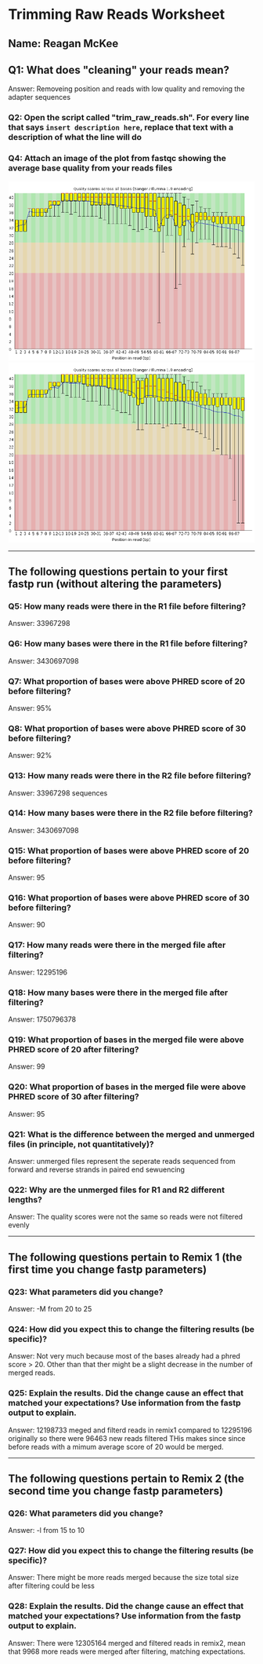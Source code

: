# Trimming Raw Reads Worksheet

<!--- Write name below --->
## Name: Reagan McKee

<!--- For this worksheet, answer the following questions--->

## Q1: What does "cleaning" your reads mean?
Answer: Removeing position and reads with low quality and removing the adapter sequences

### Q2: Open the script called "trim_raw_reads.sh". For every line that says ```insert description here```, replace that text with a description of what the line will do

### Q4: Attach an image of the plot from fastqc showing the average base quality from your reads files
![before-trimming-PHRED-plot-1](./images/read1_average_base_quality.png)
![before-trimming-PHRED-plot-1](./images/read2_average_base_quality.png)

---

## The following questions pertain to your first fastp run (without altering the parameters)
### Q5: How many reads were there in the R1 file before filtering?
Answer: 33967298
### Q6: How many bases were there in the R1 file before filtering?
Answer: 3430697098
### Q7: What proportion of bases were above PHRED score of 20 before filtering?
Answer: 95%
### Q8: What proportion of bases were above PHRED score of 30 before filtering?
Answer: 92%

### Q13: How many reads were there in the R2 file before filtering?
Answer: 33967298 sequences
### Q14: How many bases were there in the R2 file before filtering?
Answer: 3430697098
### Q15: What proportion of bases were above PHRED score of 20 before filtering?
Answer: 95
### Q16: What proportion of bases were above PHRED score of 30 before filtering?
Answer: 90

### Q17: How many reads were there in the merged file after filtering?
Answer: 12295196
### Q18: How many bases were there in the merged file after filtering?
Answer: 1750796378
### Q19: What proportion of bases in the merged file were above PHRED score of 20 after filtering?
Answer: 99
### Q20: What proportion of bases in the merged file were above PHRED score of 30 after filtering?
Answer: 95

### Q21: What is the difference between the merged and unmerged files (in principle, not quantitatively)?
Answer: unmerged files represent the seperate reads sequenced from forward and reverse strands in paired end sewuencing
### Q22: Why are the unmerged files for R1 and R2 different lengths?
Answer: The quality scores were not the same so reads were not filtered evenly

---

## The following questions pertain to Remix 1 (the first time you change fastp parameters)
### Q23: What parameters did you change?
Answer: -M from 20 to 25
### Q24: How did you expect this to change the filtering results (be specific)?
Answer: Not very much because most of the bases already had a phred score > 20. Other than that ther might be a slight decrease in the number of merged reads. 
### Q25: Explain the results. Did the change cause an effect that matched your expectations? Use information from the fastp output to explain.
Answer: 12198733 meged and filterd reads in remix1 compared to 12295196 originally so there were 96463 new reads filtered
THis makes since since before reads with a mimum average score of 20 would be merged.

---

## The following questions pertain to Remix 2 (the second time you change fastp parameters)
### Q26: What parameters did you change?
Answer: -l from 15 to 10
### Q27: How did you expect this to change the filtering results (be specific)?
Answer: There might be more reads merged because the size total size after filtering could be less
### Q28: Explain the results. Did the change cause an effect that matched your expectations? Use information from the fastp output to explain.
Answer: There were 12305164 merged and filtered reads in remix2, mean that 9968 more reads were merged after filtering, matching expectations.

